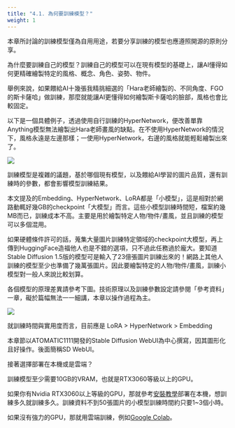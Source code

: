 ```yaml
---
title: "4.1. 為何要訓練模型？"
weight: 1
---
```


本章所討論的訓練模型僅為自用用途，若要分享訓練的模型也應遵照開源的原則分享。

為什麼要訓練自己的模型？訓練自己的模型可以在現有模型的基礎上，讓AI懂得如何更精確繪製特定的風格、概念、角色、姿勢、物件。

舉例來說，如果餵給AI十幾張我精挑細選的「Hara老師繪製的、不同角度、FGO的斯卡薩哈」做訓練，那麼就能讓AI更懂得如何繪製斯卡薩哈的臉部，風格也會比較固定。

以下是一個具體例子，透過使用自行訓練的HyperNetwork，便改善單靠Anything模型無法繪製出Hara老師畫風的缺點。在不使用HyperNetwork的情況下，風格永遠是左邊那樣；一使用HyperNetwork，右邊的風格就能輕鬆繪製出來了。

![](../../images/vPJsJB1.webp)

訓練模型是複雜的議題，基於哪個現有模型，以及餵給AI學習的圖片品質，還有訓練時的參數，都會影響模型訓練結果。

本文提及的Embedding、HyperNetwork、LoRA都是「小模型」，這是相對於網路動輒好幾GB的checkpoint「大模型」而言。這些小模型訓練時間短，檔案約幾MB而已，訓練成本不高。主要是用於繪製特定人物/物件/畫風，並且訓練的模型可以多個混用。

如果硬體條件許可的話，蒐集大量圖片訓練特定領域的checkpoint大模型，再上傳到HuggingFace造福他人也是不錯的選項，只不過此任務過於龐大。要知道Stable Diffusion 1.5版的模型可是輸入了23億張圖片訓練出來的！網路上其他人訓練的模型至少也準備了幾萬張圖片。因此要繪製特定的人物/物件/畫風，訓練小模型對一般人來說比較划算。

各個模型的原理差異請參考下圖。技術原理以及訓練參數設定請參閱「參考資料」一章，礙於篇幅無法一一細講，本章以操作過程為主。

![](../../images/bakeFoV.avif)

就訓練時間與實用度而言，目前應是 LoRA > HyperNetwork > Embedding

本章節以ATOMATIC1111開發的Stable Diffusion WebUI為中心撰寫，因其圖形化且好操作。後面簡稱SD WebUI。

接著選擇部署在本機或是雲端？

訓練模型至少需要10GB的VRAM，也就是RTX3060等級以上的GPU。

如果你有Nvidia RTX3060以上等級的GPU，那就參考[安裝教學](../installation/)部署在本機，想訓練多久就訓練多久。訓練資料不到50張圖片的小模型訓練時間約只要1~3個小時。

如果沒有強力的GPU，那就用雲端訓練，例如[Google Colab](../installation/deploy-to-google-colab/)。
